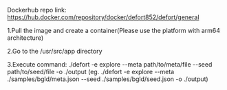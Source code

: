 Dockerhub repo link: https://hub.docker.com/repository/docker/defort852/defort/general

1.Pull the image and create a container(Please use the platform with arm64 architecture)

2.Go to the /usr/src/app directory

3.Execute command: ./defort -e explore --meta path/to/meta/file --seed path/to/seed/file -o ./output
(eg. ./defort -e explore --meta ./samples/bgld/meta.json --seed ./samples/bgld/seed.json -o ./output)
